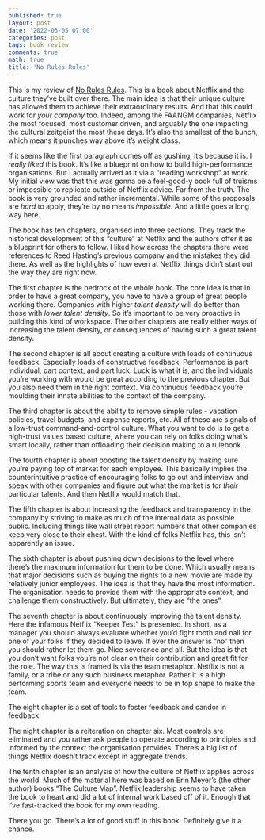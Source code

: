 ```yaml
---
published: true
layout: post
date: '2022-03-05 07:00'
categories: post
tags: book_review
comments: true
math: true
title: 'No Rules Rules'
---
```

This is my review of [No Rules Rules]([https://www.norulesrules.com/](https://www.norulesrules.com/)). This is a book about Netflix and the culture they’ve built over there. The main idea is that their unique culture has allowed them to achieve their extraordinary results. And that this could work for *your company* too. Indeed, among the FAANGM companies, Netflix the most focused, most customer driven, and arguably the one impacting the cultural zeitgeist the most these days. It’s also the smallest of the bunch, which means it punches way above it’s weight class.

If it seems like the first paragraph comes off as gushing, it’s because it is. I *really liked* this book. It’s like a blueprint on how to build high-performance organisations. But I actually arrived at it via a “reading workshop” at work. My initial view was that this was gonna be a feel-good-y book full of truisms or impossible to replicate outside of Netflix advice. Far from the truth. The book is very grounded and rather incremental. While some of the proposals are *hard* to apply, they’re by no means *impossible*. And a little goes a long way here.

The book has ten chapters, organised into three sections. They track the historical development of this “culture” at Netflix and the authors offer it as a blueprint for others to follow. I liked how across the chapters there were references to Reed Hasting’s previous company and the mistakes they did there. As well as the highlights of how even at Netflix things didn’t start out the way they are right now.

The first chapter is the bedrock of the whole book. The core idea is that in order to have a great company, you have to have a group of great people working there. Companies with higher *talent density* will do better than those with *lower talent density*. So it’s important to be very proactive in building this kind of workspace. The other chapters are really either ways of increasing the talent density, or consequences of having such a great talent density.

The second chapter is all about creating a culture with loads of continuous feedback. Especially loads of constructive feedback. Performance is part individual, part context, and part luck. Luck is what it is, and the individuals you’re working with would be great according to the previous chapter. But you also need them in the right context. Via continuous feedback you’re moulding their innate abilities to the context of the company.

The third chapter is about the ability to remove simple rules - vacation policies, travel budgets, and expense reports, etc. All of these are signals of a low-trust command-and-control culture. What you want to do is to get a high-trust values based culture, where you can rely on folks doing what’s smart locally, rather than offloading their decision making to a rulebook.

The fourth chapter is about boosting the talent density by making sure you’re paying top of market for each employee. This basically implies the counterintuitive practice of encouraging folks to go out and interview and speak with other companies and figure out what the market is for *their* particular talents. And then Netflix would match that. 

The fifth chapter is about increasing the feedback and transparency in the company by striving to make as much of the internal data as possible public. Including things like wall street report numbers that other companies keep very close to their chest. With the kind of folks Netflix has, this isn’t apparently an issue.

The sixth chapter is about pushing down decisions to the level where there’s the maximum information for them to be done. Which usually means that major decisions such as buying the rights to a new movie are made by relatively junior employees. The idea is that they have the most information. The organisation needs to provide them with the appropriate context, and challenge them constructively. But ultimately, they are “the ones”.

The seventh chapter is about continuously improving the talent density. Here the infamous Netflix “Keeper Test” is presented. In short, as a manager you should always evaluate whether you’d fight tooth and nail for one of your folks if they decided to leave. If ever the answer is “no” then you should rather let them go. Nice severance and all. But the idea is that you don’t want folks you’re not clear on their contribution and great fit for the role. The way this is framed is via the team metaphor. Netflix is not a family, or a tribe or any such business metaphor. Rather it is a high performing sports team and everyone needs to be in top shape to make the team.

The eight chapter is a set of tools to foster feedback and candor in feedback.

The night chapter is a reiteration on chapter six. Most controls are eliminated and you rather ask people to operate according to principles and informed by the context the organisation provides. There’s a big list of things Netflix doesn’t track except in aggregate trends.

The tenth chapter is an analysis of how the culture of Netflix applies across the world. Much of the material here was based on Erin Meyer’s (the other author) books “The Culture Map”. Netflix leadership seems to have taken the book to heart and did a lot of internal work based off of it. Enough that I’ve fast-tracked the book for my own reading.

There you go. There’s a lot of good stuff in this book. Definitely give it a chance.

